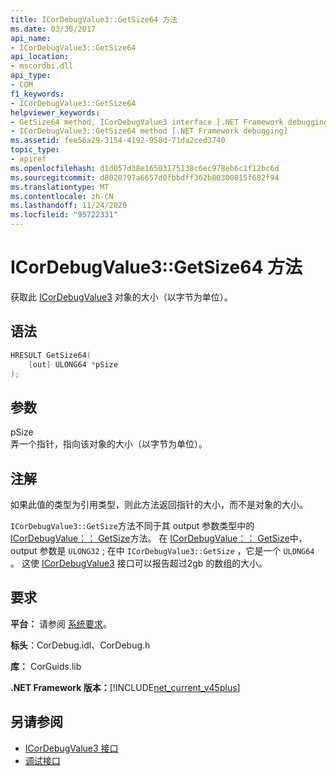 ```yaml
---
title: ICorDebugValue3::GetSize64 方法
ms.date: 03/30/2017
api_name:
- ICorDebugValue3::GetSize64
api_location:
- mscordbi.dll
api_type:
- COM
f1_keywords:
- ICorDebugValue3::GetSize64
helpviewer_keywords:
- GetSize64 method, ICorDebugValue3 interface [.NET Framework debugging]
- ICorDebugValue3::GetSize64 method [.NET Framework debugging]
ms.assetid: fee56a29-3154-4192-958d-71da2ced3740
topic_type:
- apiref
ms.openlocfilehash: d1d057d38e16503175138c6ec978eb6c1f12bc6d
ms.sourcegitcommit: d8020797a6657d0fbbdff362b80300815f682f94
ms.translationtype: MT
ms.contentlocale: zh-CN
ms.lasthandoff: 11/24/2020
ms.locfileid: "95722331"
---
```

# <a name="icordebugvalue3getsize64-method"></a>ICorDebugValue3::GetSize64 方法

获取此 [ICorDebugValue3](icordebugvalue3-interface.md) 对象的大小（以字节为单位）。  
  
## <a name="syntax"></a>语法  
  
```cpp  
HRESULT GetSize64(  
    [out] ULONG64 *pSize  
);  
```  
  
## <a name="parameters"></a>参数  

 pSize  
 弄一个指针，指向该对象的大小（以字节为单位）。  
  
## <a name="remarks"></a>注解  

 如果此值的类型为引用类型，则此方法返回指针的大小，而不是对象的大小。  
  
 `ICorDebugValue3::GetSize`方法不同于其 output 参数类型中的[ICorDebugValue：： GetSize](icordebugvalue-getsize-method.md)方法。 在 [ICorDebugValue：： GetSize](icordebugvalue-getsize-method.md)中，output 参数是 `ULONG32` ; 在中 `ICorDebugValue3::GetSize` ，它是一个 `ULONG64` 。 这使 [ICorDebugValue3](icordebugvalue3-interface.md) 接口可以报告超过2gb 的数组的大小。  
  
## <a name="requirements"></a>要求  

 **平台：** 请参阅 [系统要求](../../get-started/system-requirements.md)。  
  
 **标头**：CorDebug.idl、CorDebug.h  
  
 **库：** CorGuids.lib  
  
 **.NET Framework 版本：**[!INCLUDE[net_current_v45plus](../../../../includes/net-current-v45plus-md.md)]  
  
## <a name="see-also"></a>另请参阅

- [ICorDebugValue3 接口](icordebugvalue3-interface.md)
- [调试接口](debugging-interfaces.md)
